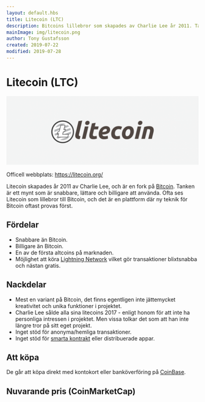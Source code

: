 ```yaml
---
layout: default.hbs
title: Litecoin (LTC)
description: Bitcoins lillebror som skapades av Charlie Lee år 2011. Tanken är en snabbare, lättare och billigare valuta än BTC.
mainImage: img/litecoin.png
author: Tony Gustafsson
created: 2019-07-22
modified: 2019-07-28
---
```


# Litecoin (LTC)

![Litecoin](../img/litecoin.png 'Litecoin')

Officell webbplats: https://litecoin.org/

Litecoin skapades år 2011 av Charlie Lee, och är en fork på [Bitcoin](/kryptovalutor/bitcoin.html). Tanken är ett mynt som är snabbare, lättare och billigare att använda. Ofta ses Litecoin som lillebror till Bitcoin, och det är en plattform där ny teknik för Bitcoin oftast provas först.

## Fördelar

-   Snabbare än Bitcoin.
-   Billigare än Bitcoin.
-   En av de första altcoins på marknaden.
-   Möjlighet att köra [Lightning Network](/tekniker/lightning-network.html) vilket gör transaktioner blixtsnabba och nästan gratis.

## Nackdelar

-   Mest en variant på Bitcoin, det finns egentligen inte jättemycket kreativitet och unika funktioner i projektet.
-   Charlie Lee sålde alla sina litecoins 2017 - enligt honom för att inte ha personliga intressen i projektet. Men vissa tolkar det som att han inte längre tror på sitt eget projekt.
-   Inget stöd för anonyma/hemliga transaktioner.
-   Inget stöd för [smarta kontrakt](/tekniker/smarta-kontrakt.html) eller distribuerade appar.

## Att köpa

De går att köpa direkt med kontokort eller banköverföring på [CoinBase](https://www.coinbase.com/).

## Nuvarande pris (CoinMarketCap)

<script src="https://widgets.coingecko.com/coingecko-coin-ticker-widget.js"></script>

<coingecko-coin-ticker-widget currency="sek" coin-id="litecoin" locale="en"></coingecko-coin-ticker-widget>

